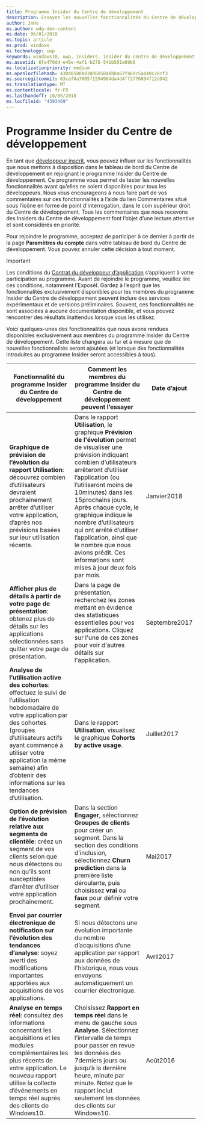 ```yaml
---
title: Programme Insider du Centre de développement
description: Essayez les nouvelles fonctionnalités du Centre de développement avant qu’elles ne soient disponibles pour tous et faites-nous part de votre avis.
author: JnHs
ms.author: wdg-dev-content
ms.date: 06/01/2018
ms.topic: article
ms.prod: windows
ms.technology: uwp
keywords: windows10, uwp, insiders, insider du centre de développement, fonctionnalités d’aperçu
ms.assetid: 6fa470dd-e46e-4af1-b278-54bb501a69b0
ms.localizationpriority: medium
ms.openlocfilehash: 430d8588b83dd605848bba63f46dc5a440c28cf3
ms.sourcegitcommit: 63cef0a7805f1594984da4d4ff2f76894f12d942
ms.translationtype: MT
ms.contentlocale: fr-FR
ms.lasthandoff: 10/05/2018
ms.locfileid: "4393469"
---
```

# <a name="dev-center-insider-program"></a>Programme Insider du Centre de développement

En tant que [développeur inscrit](http://go.microsoft.com/fwlink/?LinkID=615100), vous pouvez influer sur les fonctionnalités que nous mettons à disposition dans le tableau de bord du Centre de développement en rejoignant le programme Insider du Centre de développement. Ce programme vous permet de tester les nouvelles fonctionnalités avant qu’elles ne soient disponibles pour tous les développeurs. Nous vous encourageons à nous faire part de vos commentaires sur ces fonctionnalités à l’aide du lien Commentaires situé sous l’icône en forme de point d'interrogation, dans le coin supérieur droit du Centre de développement. Tous les commentaires que nous recevons des Insiders du Centre de développement font l’objet d’une lecture attentive et sont considérés en priorité.

Pour rejoindre le programme, acceptez de participer à ce dernier à partir de la page **Paramètres du compte** dans votre tableau de bord du Centre de développement. Vous pouvez annuler cette décision à tout moment.

> [!IMPORTANT]
> Les conditions du [Contrat du développeur d’application](https://docs.microsoft.com/legal/windows/agreements/app-developer-agreement) s’appliquent à votre participation au programme. Avant de rejoindre le programme, veuillez lire ces conditions, notamment l’ExposéI. Gardez à l’esprit que les fonctionnalités exclusivement disponibles pour les membres du programme Insider du Centre de développement peuvent inclure des services expérimentaux et de versions préliminaires. Souvent, ces fonctionnalités ne sont associées à aucune documentation disponible, et vous pouvez rencontrer des résultats inattendus lorsque vous les utilisez.

Voici quelques-unes des fonctionnalités que nous avons rendues disponibles exclusivement aux membres du programme Insider du Centre de développement. Cette liste changera au fur et à mesure que de nouvelles fonctionnalités seront ajoutées (et lorsque des fonctionnalités introduites au programme Insider seront accessibles à tous).

| Fonctionnalité du programme Insider du Centre de développement   | Comment les membres du programme Insider du Centre de développement peuvent l’essayer | Date d’ajout |
|--------------------------------------|------------------------------------|------------|
|**Graphique de prévision de l’évolution du rapport Utilisation**: découvrez combien d’utilisateurs devraient prochainement arrêter d’utiliser votre application, d’après nos prévisions basées sur leur utilisation récente. | Dans le rapport **Utilisation**, le graphique **Prévision de l'évolution** permet de visualiser une prévision indiquant combien d’utilisateurs arrêteront d’utiliser l’application (ou l’utiliseront moins de 10minutes) dans les 15prochains jours. Après chaque cycle, le graphique indique le nombre d’utilisateurs qui ont arrêté d’utiliser l’application, ainsi que le nombre que nous avions prédit. Ces informations sont mises à jour deux fois par mois.  | Janvier2018 |
|**Afficher plus de détails à partir de votre page de présentation**: obtenez plus de détails sur les applications sélectionnées sans quitter votre page de présentation. | Dans la page de présentation, recherchez les zones mettant en évidence des statistiques essentielles pour vos applications. Cliquez sur l'une de ces zones pour voir d'autres détails sur l'application. | Septembre2017 |
|**Analyse de l’utilisation active des cohortes**: effectuez le suivi de l’utilisation hebdomadaire de votre application par des cohortes (groupes d’utilisateurs actifs ayant commencé à utiliser votre application la même semaine) afin d’obtenir des informations sur les tendances d’utilisation.  | Dans le rapport **Utilisation**, visualisez le graphique **Cohorts by active usage**.  |Juillet2017|
|**Option de prévision de l’évolution relative aux segments de clientèle**: créez un segment de vos clients selon que nous détectons ou non qu’ils sont susceptibles d’arrêter d’utiliser votre application prochainement.  | Dans la section **Engager**, sélectionnez **Groupes de clients** pour créer un segment. Dans la section des conditions d’inclusion, sélectionnez **Churn prediction** dans la première liste déroulante, puis choisissez **vrai** ou **faux** pour définir votre segment. |Mai2017|
|**Envoi par courrier électronique de notification sur l’évolution des tendances d’analyse**: soyez averti des modifications importantes apportées aux acquisitions de vos applications. | Si nous détectons une évolution importante du nombre d’acquisitions d’une application par rapport aux données de l'historique, nous vous envoyons automatiquement un courrier électronique. |Avril2017|
|**Analyse en temps réel**: consultez des informations concernant les acquisitions et les modules complémentaires les plus récents de votre application. Le nouveau rapport utilise la collecte d’événements en temps réel auprès des clients de Windows10. | Choisissez **Rapport en temps réel** dans le menu de gauche sous **Analyse**. Sélectionnez l’intervalle de temps pour passer en revue les données des 7derniers jours ou jusqu’à la dernière heure, minute par minute. Notez que le rapport inclut seulement les données des clients sur Windows10.  |Août2016|
